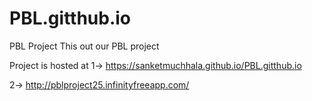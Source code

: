 # PBL.gitthub.io
PBL Project
This out our PBL project 

Project is hosted at 
1-> https://sanketmuchhala.github.io/PBL.gitthub.io


2-> http://pblproject25.infinityfreeapp.com/
